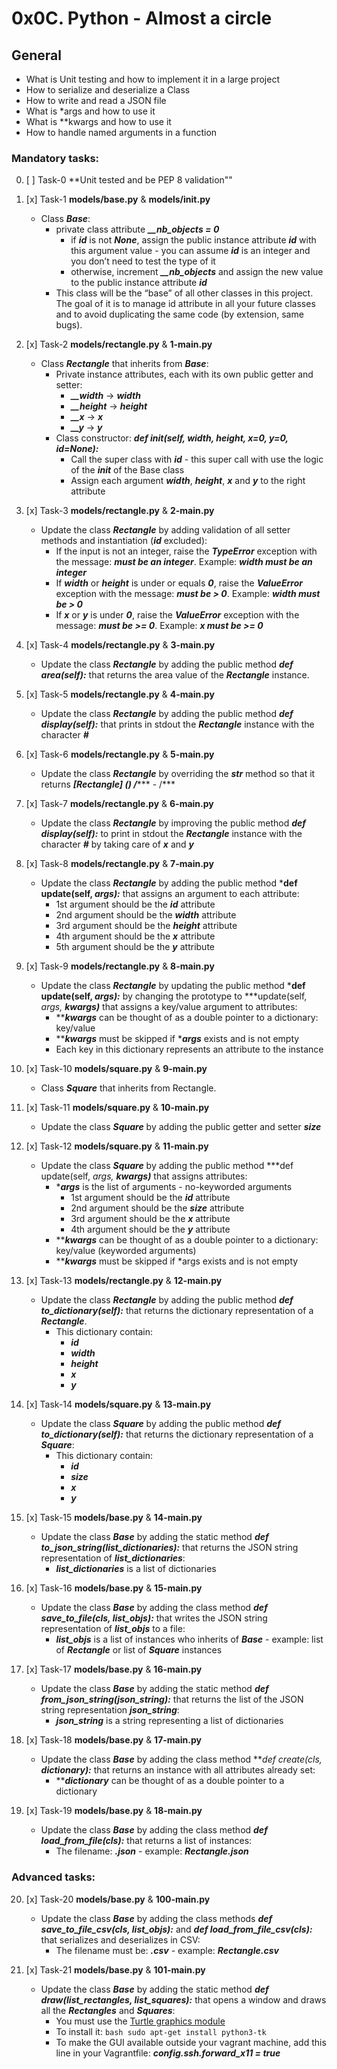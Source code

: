 # 0x0C. Python - Almost a circle

## General
   - What is Unit testing and how to implement it in a large project
   - How to serialize and deserialize a Class
   - How to write and read a JSON file
   - What is *args and how to use it
   - What is **kwargs and how to use it
   - How to handle named arguments in a function


### Mandatory tasks: ###

0. [ ] Task-0 **Unit tested and be PEP 8 validation""

1. [x] Task-1  **models/base.py** & **models/__init__.py**
   - Class ***Base***:
     - private class attribute ***__nb_objects = 0***
       - if ***id*** is not ***None***, assign the public instance attribute ***id*** with this argument value - you can assume ***id*** is an integer and you don’t need to test the type of it
       - otherwise, increment ***__nb_objects*** and assign the new value to the public instance attribute ***id***
     - This class will be the “base” of all other classes in this project. The goal of it is to manage id attribute in all your future classes and to avoid duplicating the same code (by extension, same bugs).

2. [x] Task-2 **models/rectangle.py** & **1-main.py**
   - Class ***Rectangle*** that inherits from ***Base***:
     - Private instance attributes, each with its own public getter and setter:
       - ***__width*** -> ***width***
       - ***__height*** -> ***height***
       - ***__x*** -> ***x***
       - ***__y*** -> ***y***
     - Class constructor: ***def __init__(self, width, height, x=0, y=0, id=None):***
       - Call the super class with ***id*** - this super call with use the logic of the ***__init__*** of the Base class
       - Assign each argument ***width***, ***height***, ***x*** and ***y*** to the right attribute

3. [x] Task-3 **models/rectangle.py** & **2-main.py**
   - Update the class ***Rectangle*** by adding validation of all setter methods and instantiation (***id*** excluded):
     - If the input is not an integer, raise the ***TypeError*** exception with the message: ***<name of the attribute> must be an integer***. Example: ***width must be an integer***
     - If ***width*** or ***height*** is under or equals ***0***, raise the ***ValueError*** exception with the message: ***<name of the attribute> must be > 0***. Example: ***width must be > 0***
     - If ***x*** or ***y*** is under ***0***, raise the ***ValueError*** exception with the message: ***<name of the attribute> must be >= 0***. Example: ***x must be >= 0***

4. [x] Task-4 **models/rectangle.py** & **3-main.py**
   - Update the class ***Rectangle*** by adding the public method ***def area(self):*** that returns the area value of the ***Rectangle*** instance.

5. [x] Task-5 **models/rectangle.py** & **4-main.py**
   - Update the class ***Rectangle*** by adding the public method ***def display(self):*** that prints in stdout the ***Rectangle*** instance with the character ***#***

6. [x] Task-6 **models/rectangle.py** & **5-main.py**
   - Update the class ***Rectangle*** by overriding the ***__str__*** method so that it returns ***[Rectangle] (***<id>***) ***<x>***/***<y>*** - ***<width>***/***<height>******

7. [x] Task-7 **models/rectangle.py** & **6-main.py**
   - Update the class ***Rectangle*** by improving the public method ***def display(self):*** to print in stdout the ***Rectangle*** instance with the character ***#*** by taking care of ***x*** and ***y***

8. [x] Task-8 **models/rectangle.py** & **7-main.py**
   - Update the class ***Rectangle*** by adding the public method ***def update(self, *args):*** that assigns an argument to each attribute:
     - 1st argument should be the ***id*** attribute
     - 2nd argument should be the ***width*** attribute
     - 3rd argument should be the ***height*** attribute
     - 4th argument should be the ***x*** attribute
     - 5th argument should be the ***y*** attribute

9. [x] Task-9 **models/rectangle.py** & **8-main.py**
   - Update the class ***Rectangle*** by updating the public method ***def update(self, *args):*** by changing the prototype to ***update(self, *args, **kwargs)*** that assigns a key/value argument to attributes:
     - *****kwargs*** can be thought of as a double pointer to a dictionary: key/value
     - *****kwargs*** must be skipped if ****args*** exists and is not empty
     - Each key in this dictionary represents an attribute to the instance

10. [x] Task-10 **models/square.py** & **9-main.py**
    - Class ***Square*** that inherits from Rectangle.

11. [x] Task-11 **models/square.py** & **10-main.py**
    - Update the class ***Square*** by adding the public getter and setter ***size***

12. [x] Task-12 **models/square.py** & **11-main.py**
    - Update the class ***Square*** by adding the public method ***def update(self, *args, **kwargs)*** that assigns attributes:
      - ****args*** is the list of arguments - no-keyworded arguments
        - 1st argument should be the ***id*** attribute
        - 2nd argument should be the ***size*** attribute
        - 3rd argument should be the ***x*** attribute
        - 4th argument should be the ***y*** attribute
      - *****kwargs*** can be thought of as a double pointer to a dictionary: key/value (keyworded arguments)
      - *****kwargs*** must be skipped if *args exists and is not empty

13. [x] Task-13 **models/rectangle.py** & **12-main.py**
    - Update the class ***Rectangle*** by adding the public method ***def to_dictionary(self):*** that returns the dictionary representation of a ***Rectangle***.
      - This dictionary contain:
        - ***id***
        - ***width***
        - ***height***
        - ***x***
        - ***y***

14. [x] Task-14 **models/square.py** & **13-main.py**
    - Update the class ***Square*** by adding the public method ***def to_dictionary(self):*** that returns the dictionary representation of a ***Square***:
      - This dictionary contain:
        - ***id***
        - ***size***
        - ***x***
        - ***y***

15. [x] Task-15 **models/base.py** & **14-main.py**
    - Update the class ***Base*** by adding the static method ***def to_json_string(list_dictionaries):*** that returns the JSON string representation of ***list_dictionaries***:
      - ***list_dictionaries*** is a list of dictionaries

16. [x] Task-16 **models/base.py** & **15-main.py**
    - Update the class ***Base*** by adding the class method ***def save_to_file(cls, list_objs):*** that writes the JSON string representation of ***list_objs*** to a file:
      - ***list_objs*** is a list of instances who inherits of ***Base*** - example: list of ***Rectangle*** or list of ***Square*** instances

17. [x] Task-17 **models/base.py** & **16-main.py**
    - Update the class ***Base*** by adding the static method ***def from_json_string(json_string):*** that returns the list of the JSON string representation ***json_string***:
      - ***json_string*** is a string representing a list of dictionaries

18. [x] Task-18 **models/base.py** & **17-main.py**
    - Update the class ***Base*** by adding the class method ***def create(cls, **dictionary):*** that returns an instance with all attributes already set:
      - *****dictionary*** can be thought of as a double pointer to a dictionary

19. [x] Task-19 **models/base.py** & **18-main.py**
    - Update the class ***Base*** by adding the class method ***def load_from_file(cls):*** that returns a list of instances:
      - The filename: ***<Class name>.json*** - example: ***Rectangle.json***

### Advanced tasks: ###

20. [x] Task-20 **models/base.py** & **100-main.py**
    - Update the class ***Base*** by adding the class methods ***def save_to_file_csv(cls, list_objs):*** and ***def load_from_file_csv(cls):*** that serializes and deserializes in CSV:
      - The filename must be: ***<Class name>.csv*** - example: ***Rectangle.csv***

21. [x] Task-21 **models/base.py** & **101-main.py**
    - Update the class ***Base*** by adding the static method ***def draw(list_rectangles, list_squares):*** that opens a window and draws all the ***Rectangles*** and ***Squares***:
      - You must use the [Turtle graphics module](https://docs.python.org/3.0/library/turtle.html)
      - To install it: ```bash sudo apt-get install python3-tk```
      - To make the GUI available outside your vagrant machine, add this line in your Vagrantfile: ***config.ssh.forward_x11 = true***

